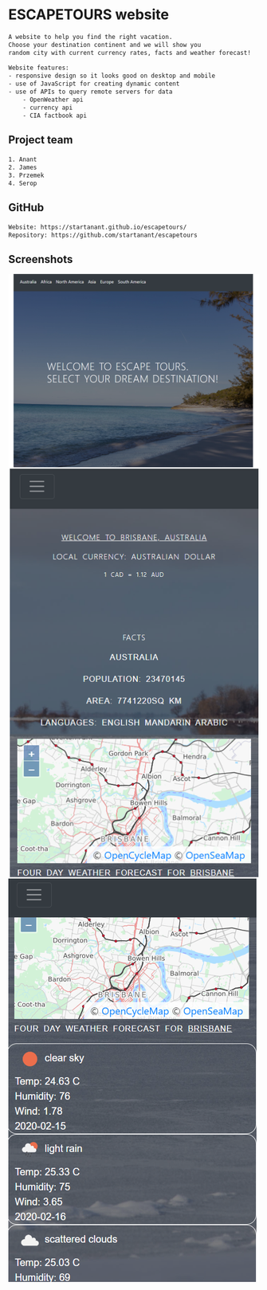 # ESCAPETOURS website

```
A website to help you find the right vacation.
Choose your destination continent and we will show you
random city with current currency rates, facts and weather forecast!
```

```
Website features:
- responsive design so it looks good on desktop and mobile
- use of JavaScript for creating dynamic content
- use of APIs to query remote servers for data
    - OpenWeather api
    - currency api
    - CIA factbook api
```

## Project team
```
1. Anant
2. James
3. Przemek
4. Serop
```

## GitHub
```
Website: https://startanant.github.io/escapetours/
Repository: https://github.com/startanant/escapetours
```

## Screenshots

![Screen shot 1](./assets/img/1.png)
![Screen shot 1](./assets/img/2.png)
![Screen shot 1](./assets/img/3.png)




